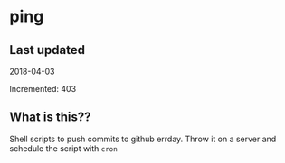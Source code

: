 # ping

## Last updated
2018-04-03

Incremented: 403

## What is this??
Shell scripts to push commits to github errday. Throw it on a server and schedule the script with `cron`
